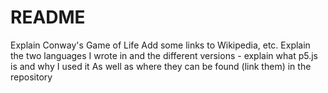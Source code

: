 # README

Explain Conway's Game of Life
Add some links to Wikipedia, etc.
Explain the two languages I wrote in and the different versions - explain what p5.js is and why I used it
As well as where they can be found (link them) in the repository